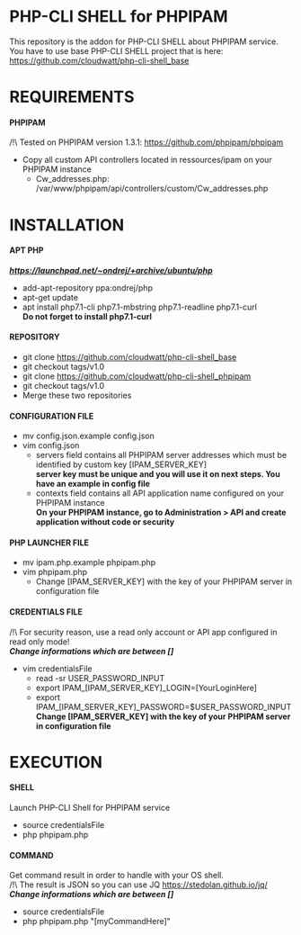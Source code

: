 # PHP-CLI SHELL for PHPIPAM

This repository is the addon for PHP-CLI SHELL about PHPIPAM service.  
You have to use base PHP-CLI SHELL project that is here: https://github.com/cloudwatt/php-cli-shell_base


# REQUIREMENTS

#### PHPIPAM
/!\ Tested on PHPIPAM version 1.3.1: https://github.com/phpipam/phpipam
* Copy all custom API controllers located in ressources/ipam on your PHPIPAM instance
    * Cw_addresses.php: /var/www/phpipam/api/controllers/custom/Cw_addresses.php


# INSTALLATION

#### APT PHP
__*https://launchpad.net/~ondrej/+archive/ubuntu/php*__
* add-apt-repository ppa:ondrej/php
* apt-get update
* apt install php7.1-cli php7.1-mbstring php7.1-readline php7.1-curl  
__Do not forget to install php7.1-curl__

#### REPOSITORY
* git clone https://github.com/cloudwatt/php-cli-shell_base
* git checkout tags/v1.0
* git clone https://github.com/cloudwatt/php-cli-shell_phpipam
* git checkout tags/v1.0
* Merge these two repositories

#### CONFIGURATION FILE
* mv config.json.example config.json
* vim config.json
    * servers field contains all PHPIPAM server addresses which must be identified by custom key [IPAM_SERVER_KEY]  
	  __server key must be unique and you will use it on next steps. You have an example in config file__
	* contexts field contains all API application name configured on your PHPIPAM instance  
	  __On your PHPIPAM instance, go to Administration > API and create application without code or security__

#### PHP LAUNCHER FILE
* mv ipam.php.example phpipam.php
* vim phpipam.php
    * Change [IPAM_SERVER_KEY] with the key of your PHPIPAM server in configuration file

#### CREDENTIALS FILE
/!\ For security reason, use a read only account or API app configured in read only mode!  
__*Change informations which are between []*__
* vim credentialsFile
    * read -sr USER_PASSWORD_INPUT
    * export IPAM_[IPAM_SERVER_KEY]_LOGIN=[YourLoginHere]
    * export IPAM_[IPAM_SERVER_KEY]_PASSWORD=$USER_PASSWORD_INPUT  
	__Change [IPAM_SERVER_KEY] with the key of your PHPIPAM server in configuration file__


# EXECUTION

#### SHELL
Launch PHP-CLI Shell for PHPIPAM service
* source credentialsFile
* php phpipam.php

#### COMMAND
Get command result in order to handle with your OS shell.  
/!\ The result is JSON so you can use JQ https://stedolan.github.io/jq/  
__*Change informations which are between []*__
* source credentialsFile
* php phpipam.php "[myCommandHere]"